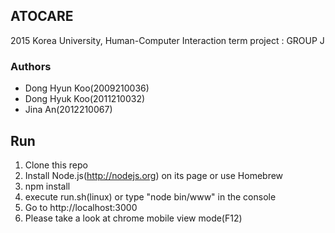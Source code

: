 ## ATOCARE
2015 Korea University, Human-Computer Interaction term project : GROUP J


### Authors
* Dong Hyun Koo(2009210036)
* Dong Hyuk Koo(2011210032)
* Jina An(2012210067)
       

## Run
1. Clone this repo
2. Install Node.js(http://nodejs.org) on its page or use Homebrew
3. npm install
4. execute run.sh(linux) or type "node bin/www" in the console
5. Go to http://localhost:3000
6. Please take a look at chrome mobile view mode(F12)
